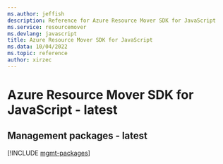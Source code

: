 ```yaml
---
ms.author: jeffish
description: Reference for Azure Resource Mover SDK for JavaScript
ms.service: resourcemover
ms.devlang: javascript
title: Azure Resource Mover SDK for JavaScript
ms.data: 10/04/2022
ms.topic: reference
author: xirzec
---
```

# Azure Resource Mover SDK for JavaScript - latest

## Management packages - latest
[!INCLUDE [mgmt-packages](resource-mover-mgmt-index.md)]